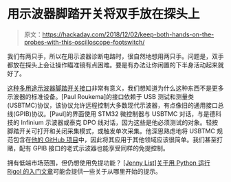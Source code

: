 # 用示波器脚踏开关将双手放在探头上

> 原文：<https://hackaday.com/2018/12/02/keep-both-hands-on-the-probes-with-this-oscilloscope-footswitch/>

我们有两只手，所以在用示波器诊断电路时，很自然地想用两只手。问题是，双手都放在探头上会让操作瞄准镜有点困难。要是有办法让你闲置的下半身活动起来就好了。

[这种多用途示波器脚踏开关接口](https://twitter.com/roukemap/status/1066811243237904384)非常有意义，我们想知道为什么这种东西不是更多示波器的标准设备。[Paul Roukema]的接口依赖于 USB 测试和测量类(USBTMC)协议，该协议允许远程控制大多数现代示波器，有点像旧的通用接口总线(GPIB)协议。[Paul]的界面使用 STM32 微控制器与 USBTMC 对话，与是德科技的 Infinium 示波器或泰克 DPO 线对话，因为这些是他必须测试的对象。轻按脚踏开关可打开和关闭采集模式，或触发单次采集。他深思熟虑地将 USBTMC 规范包含在[他的 GitHub 项目](https://github.com/MegabytePhreak/scope-footswitch)中，因此将其应用于其他领域应该很简单。我们甚至打赌，配有 GPIB 接口的老式示波器也能享受同样的免提控制。

拥有低端市场范围，但仍想使用免提功能？ [[Jenny List]关于用 Python 运行 Rigol 的入门文章](https://hackaday.com/2016/11/16/how-to-control-your-instruments-from-a-computer-its-easier-than-you-think/#more-228539)可能会提供一些关于从哪里开始的提示。